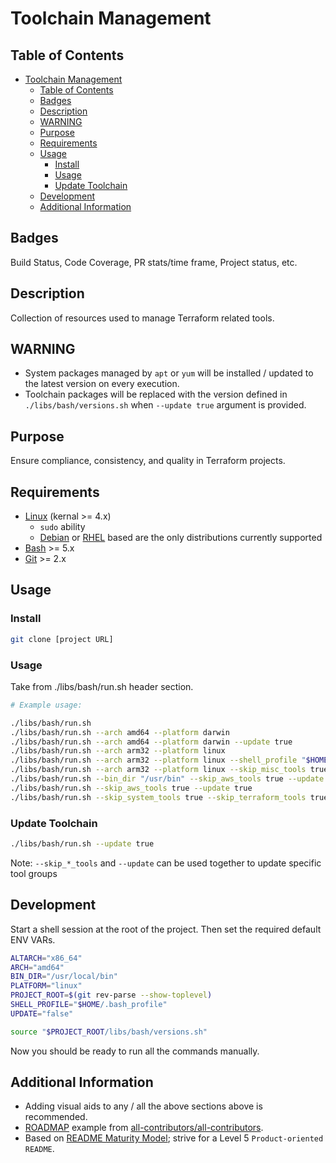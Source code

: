 # Toolchain Management

## Table of Contents

- [Toolchain Management](#toolchain-management)
  - [Table of Contents](#table-of-contents)
  - [Badges](#badges)
  - [Description](#description)
  - [WARNING](#warning)
  - [Purpose](#purpose)
  - [Requirements](#requirements)
  - [Usage](#usage)
    - [Install](#install)
    - [Usage](#usage-1)
    - [Update Toolchain](#update-toolchain)
  - [Development](#development)
  - [Additional Information](#additional-information)

## Badges

Build Status, Code Coverage, PR stats/time frame, Project status, etc.

## Description

Collection of resources used to manage Terraform related tools.

## WARNING

- System packages managed by `apt` or `yum` will be installed / updated to the latest version on every execution.
- Toolchain packages will be replaced with the version defined in `./libs/bash/versions.sh` when `--update true` argument is provided.

## Purpose

Ensure compliance, consistency, and quality in Terraform projects.

## Requirements

- [Linux](https://en.wikipedia.org/wiki/Linux) (kernal >= 4.x)
  - `sudo` ability
  - [Debian](https://en.wikipedia.org/wiki/Debian) or [RHEL](https://en.wikipedia.org/wiki/Red_Hat_Enterprise_Linux) based are the only distributions currently supported
- [Bash](https://en.wikipedia.org/wiki/Bash_(Unix_shell)) >= 5.x
- [Git](https://git-scm.com/) >= 2.x

## Usage

### Install

```sh
git clone [project URL]
```

### Usage

Take from ./libs/bash/run.sh header section.

```sh
# Example usage:

./libs/bash/run.sh
./libs/bash/run.sh --arch amd64 --platform darwin
./libs/bash/run.sh --arch amd64 --platform darwin --update true
./libs/bash/run.sh --arch arm32 --platform linux
./libs/bash/run.sh --arch arm32 --platform linux --shell_profile "$HOME/.zshell_profile"
./libs/bash/run.sh --arch arm32 --platform linux --skip_misc_tools true
./libs/bash/run.sh --bin_dir "/usr/bin" --skip_aws_tools true --update true
./libs/bash/run.sh --skip_aws_tools true --update true
./libs/bash/run.sh --skip_system_tools true --skip_terraform_tools true --skip_misc_tools true
```

### Update Toolchain

```sh
./libs/bash/run.sh --update true
```

Note: `--skip_*_tools` and `--update` can be used together to update specific tool groups

## Development

Start a shell session at the root of the project. Then set the required default ENV VARs.

```sh
ALTARCH="x86_64"
ARCH="amd64"
BIN_DIR="/usr/local/bin"
PLATFORM="linux"
PROJECT_ROOT=$(git rev-parse --show-toplevel)
SHELL_PROFILE="$HOME/.bash_profile"
UPDATE="false"

source "$PROJECT_ROOT/libs/bash/versions.sh"
```

Now you should be ready to run all the commands manually.

## Additional Information

- Adding visual aids to any / all the above sections above is recommended.
- [ROADMAP](./ROADMAP.md) example from [all-contributors/all-contributors](https://github.com/all-contributors/all-contributors/blob/master/MAINTAINERS.md).
- Based on [README Maturity Model](https://github.com/LappleApple/feedmereadmes/blob/master/README-maturity-model.md); strive for a Level 5 `Product-oriented README`.

